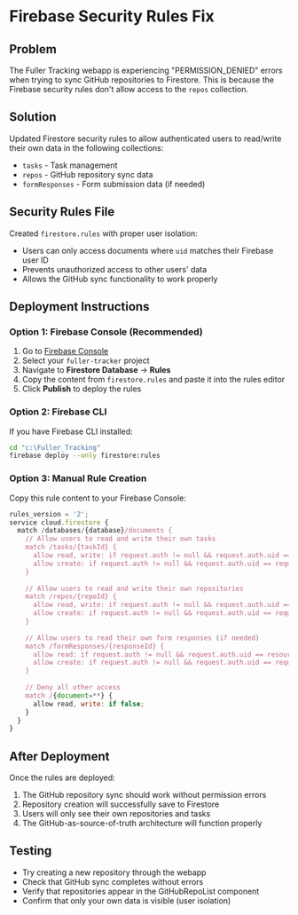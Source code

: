 # Firebase Security Rules Fix

## Problem
The Fuller Tracking webapp is experiencing "PERMISSION_DENIED" errors when trying to sync GitHub repositories to Firestore. This is because the Firebase security rules don't allow access to the `repos` collection.

## Solution
Updated Firestore security rules to allow authenticated users to read/write their own data in the following collections:
- `tasks` - Task management
- `repos` - GitHub repository sync data  
- `formResponses` - Form submission data (if needed)

## Security Rules File
Created `firestore.rules` with proper user isolation:
- Users can only access documents where `uid` matches their Firebase user ID
- Prevents unauthorized access to other users' data
- Allows the GitHub sync functionality to work properly

## Deployment Instructions

### Option 1: Firebase Console (Recommended)
1. Go to [Firebase Console](https://console.firebase.google.com/)
2. Select your `fuller-tracker` project
3. Navigate to **Firestore Database** → **Rules**
4. Copy the content from `firestore.rules` and paste it into the rules editor
5. Click **Publish** to deploy the rules

### Option 2: Firebase CLI
If you have Firebase CLI installed:
```bash
cd "c:\Fuller_Tracking"
firebase deploy --only firestore:rules
```

### Option 3: Manual Rule Creation
Copy this rule content to your Firebase Console:

```javascript
rules_version = '2';
service cloud.firestore {
  match /databases/{database}/documents {
    // Allow users to read and write their own tasks
    match /tasks/{taskId} {
      allow read, write: if request.auth != null && request.auth.uid == resource.data.uid;
      allow create: if request.auth != null && request.auth.uid == request.resource.data.uid;
    }
    
    // Allow users to read and write their own repositories
    match /repos/{repoId} {
      allow read, write: if request.auth != null && request.auth.uid == resource.data.uid;
      allow create: if request.auth != null && request.auth.uid == request.resource.data.uid;
    }
    
    // Allow users to read their own form responses (if needed)
    match /formResponses/{responseId} {
      allow read: if request.auth != null && request.auth.uid == resource.data.uid;
      allow create: if request.auth != null && request.auth.uid == request.resource.data.uid;
    }
    
    // Deny all other access
    match /{document=**} {
      allow read, write: if false;
    }
  }
}
```

## After Deployment
Once the rules are deployed:
1. The GitHub repository sync should work without permission errors
2. Repository creation will successfully save to Firestore
3. Users will only see their own repositories and tasks
4. The GitHub-as-source-of-truth architecture will function properly

## Testing
- Try creating a new repository through the webapp
- Check that GitHub sync completes without errors
- Verify that repositories appear in the GitHubRepoList component
- Confirm that only your own data is visible (user isolation)
